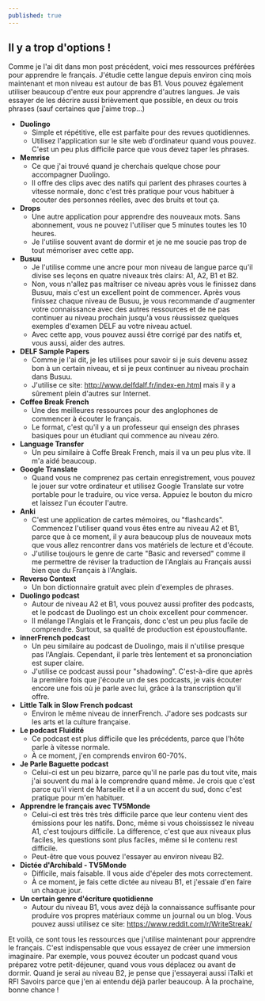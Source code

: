 ```yaml
---
published: true
---
```

## Il y a trop d'options !

Comme je l'ai dit dans mon post précédent, voici mes ressources préférées pour apprendre le français. J'étudie cette langue depuis environ cinq mois maintenant et mon niveau est autour de bas B1. Vous pouvez également utiliser beaucoup d'entre eux pour apprendre d'autres langues. Je vais essayer de les décrire aussi brièvement que possible, en deux ou trois phrases (sauf certaines que j'aime trop...)

- **Duolingo**
    - Simple et répétitive, elle est parfaite pour des revues quotidiennes. 
    - Utilisez l'application sur le site web d'ordinateur quand vous pouvez. C'est un peu plus difficile parce que vous devez taper les phrases.
- **Memrise** 
	- Ce que j'ai trouvé quand je cherchais quelque chose pour accompagner Duolingo. 
    - Il offre des clips avec des natifs qui parlent des phrases courtes à vitesse normale, donc c'est très pratique pour vous habituer à ecouter des personnes réelles, avec des bruits et tout ça. 
- **Drops**
	- Une autre application pour apprendre des nouveaux mots. Sans abonnement, vous ne pouvez l'utiliser que 5 minutes toutes les 10 heures.
	- Je l'utilise souvent avant de dormir et je ne me soucie pas trop de tout mémoriser avec cette app. 
- **Busuu**
    - Je l'utilise comme une ancre pour mon niveau de langue parce qu'il divise ses leçons en quatre niveaux très clairs: A1, A2, B1 et B2.
    - Non, vous n'allez pas maîtriser ce niveau après vous le finissez dans Busuu, mais c'est un excellent point de commencer. Après vous finissez chaque niveau de Busuu, je vous recommande d'augmenter votre connaissance avec des autres ressources et de ne pas continuer au niveau prochain jusqu'à vous réussissez quelques exemples d'examen DELF au votre niveau actuel.  
    - Avec cette app, vous pouvez aussi être corrigé par des natifs et, vous aussi, aider des autres. 
- **DELF Sample Papers**
	- Comme je l'ai dit, je les utilises pour savoir si je suis devenu assez bon à un certain niveau, et si je peux continuer au niveau prochain dans Busuu.
    - J'utilise ce site: http://www.delfdalf.fr/index-en.html mais il y a sûrement plein d'autres sur Internet.
- **Coffee Break French**
	- Une des meilleures ressources pour des anglophones de commencer à écouter le français.
    - Le format, c'est qu'il y a un professeur qui enseign des phrases basiques pour un étudiant qui commence au niveau zéro. 
- **Language Transfer**
	- Un peu similaire à Coffe Break French, mais il va un peu plus vite. Il m'a aidé beaucoup.
- **Google Translate**
    - Quand vous ne comprenez pas certain enregistrement, vous pouvez le jouer sur votre ordinateur et utilisez Google Translate sur votre portable pour le traduire, ou vice versa. Appuiez le bouton du micro et laissez l'un écouter l'autre.   
- **Anki**
	- C'est une application de cartes mémoires, ou "flashcards". Commencez l'utiliser quand vous êtes entre au niveau A2 et B1, parce que à ce moment, il y aura beaucoup plus de nouveaux mots que vous allez rencontrer dans vos matériels de lecture et d'écoute.
    - J'utilise toujours le genre de carte "Basic and reversed" comme il me permettre de réviser la traduction de l'Anglais au Français aussi bien que du Français à l'Anglais. 
- **Reverso Context**
	- Un bon dictionnaire gratuit avec plein d'exemples de phrases. 
- **Duolingo podcast**
	- Autour de niveau A2 et B1, vous pouvez aussi profiter des podcasts, et le podcast de Duolingo est un choix excellent pour commencer.
    - Il mélange l'Anglais et le Français, donc c'est un peu plus facile de comprendre. Surtout, sa qualité de production est époustouflante. 
- **innerFrench podcast**
	- Un peu similaire au podcast de Duolingo, mais il n'utilise presque pas l'Anglais. Cependant, il parle très lentement et sa prononciation est super claire.
    - J'utilise ce podcast aussi pour "shadowing". C'est-à-dire que après la première fois que j'écoute un de ses podcasts, je vais écouter encore une fois où je parle avec lui, grâce à la transcription qu'il offre.
- **Little Talk in Slow French podcast**
	- Environ le même niveau de innerFrench. J'adore ses podcasts sur les arts et la culture française.
- **Le podcast Fluidité**
	- Ce podcast est plus difficile que les précédents, parce que l'hôte parle à vitesse normale.
    - À ce moment, j'en comprends environ 60-70%.
- **Je Parle Baguette podcast**
	- Celui-ci est un peu bizarre, parce qu'il ne parle pas du tout vite, mais j'ai souvent du mal à le comprendre quand même. Je crois que c'est parce qu'il vient de Marseille et il a un accent du sud, donc c'est pratique pour m'en habituer.
- **Apprendre le français avec TV5Monde**
	- Celui-ci est très très très difficile parce que leur contenu vient des émissions pour les natifs. Donc, même si vous choississez le niveau A1, c'est toujours difficile. La difference, c'est que aux niveaux plus faciles, les questions sont plus faciles, même si le contenu rest difficile.
    - Peut-être que vous pouvez l'essayer au environ niveau B2.
- **Dictée d'Archibald - TV5Monde**
	- Difficile, mais faisable. Il vous aide d'épeler des mots correctement.
    - À ce moment, je fais cette dictée au niveau B1, et j'essaie d'en faire un chaque jour.
- **Un certain genre d'écriture quotidienne**
	- Autour du niveau B1, vous avez déjà la connaissance suffisante pour produire vos propres matériaux comme un journal ou un blog. Vous pouvez aussi utilisez ce site: https://www.reddit.com/r/WriteStreak/

Et voilà, ce sont tous les ressources que j'utilise maintenant pour apprendre le français. C'est indispensable que vous essayez de créer une immersion imaginaire. Par exemple, vous pouvez écouter un podcast quand vous préparez votre petit-déjeuner, quand vous vous déplacez ou avant de dormir. Quand je serai au niveau B2, je pense que j'essayerai aussi iTalki et RFI Savoirs parce que j'en ai entendu déjà parler beaucoup. À la prochaine, bonne chance !  
